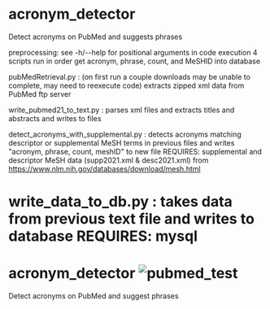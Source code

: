 # acronym_detector
Detect acronyms on PubMed and suggests phrases

preprocessing: see -h/--help for positional arguments in code execution
4 scripts run in order get acronym, phrase, count, and MeSHID into database

pubMedRetrieval.py : (on first run a couple downloads may be unable to complete, may need to reexecute code)
extracts zipped xml data from PubMed ftp server

write_pubmed21_to_text.py :
parses xml files and extracts titles and abstracts and writes to files

detect_acronyms_with_supplemental.py :
detects acronyms matching descriptor or supplemental MeSH terms in previous files
and writes "acronym, phrase, count, meshID" to new file 
REQUIRES: supplemental and descriptor MeSH data (supp2021.xml & desc2021.xml)
from https://www.nlm.nih.gov/databases/download/mesh.html

write_data_to_db.py :
takes data from previous text file and writes to database
REQUIRES: mysql
=======
# acronym_detector ![pubmed_test](https://github.com/gdancik/acronym_detector/workflows/pubmed_test/badge.svg)
Detect acronyms on PubMed and suggest phrases
